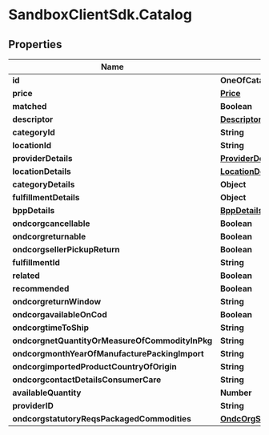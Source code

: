 # SandboxClientSdk.Catalog

## Properties
Name | Type | Description | Notes
------------ | ------------- | ------------- | -------------
**id** | **OneOfCatalogId** |  | 
**price** | [**Price**](Price.md) |  | 
**matched** | **Boolean** |  | 
**descriptor** | [**Descriptor**](Descriptor.md) |  | 
**categoryId** | **String** |  | [optional] 
**locationId** | **String** |  | 
**providerDetails** | [**ProviderDetails**](ProviderDetails.md) |  | 
**locationDetails** | [**LocationDetails**](LocationDetails.md) |  | 
**categoryDetails** | **Object** |  | 
**fulfillmentDetails** | **Object** |  | 
**bppDetails** | [**BppDetails**](BppDetails.md) |  | 
**ondcorgcancellable** | **Boolean** |  | [optional] 
**ondcorgreturnable** | **Boolean** |  | [optional] 
**ondcorgsellerPickupReturn** | **Boolean** |  | [optional] 
**fulfillmentId** | **String** |  | [optional] 
**related** | **Boolean** |  | [optional] 
**recommended** | **Boolean** |  | [optional] 
**ondcorgreturnWindow** | **String** |  | [optional] 
**ondcorgavailableOnCod** | **Boolean** |  | [optional] 
**ondcorgtimeToShip** | **String** |  | [optional] 
**ondcorgnetQuantityOrMeasureOfCommodityInPkg** | **String** |  | [optional] 
**ondcorgmonthYearOfManufacturePackingImport** | **String** |  | [optional] 
**ondcorgimportedProductCountryOfOrigin** | **String** |  | [optional] 
**ondcorgcontactDetailsConsumerCare** | **String** |  | [optional] 
**availableQuantity** | **Number** |  | [optional] 
**providerID** | **String** |  | [optional] 
**ondcorgstatutoryReqsPackagedCommodities** | [**OndcOrgStatutoryReqsPackagedCommodities**](OndcOrgStatutoryReqsPackagedCommodities.md) |  | [optional] 
